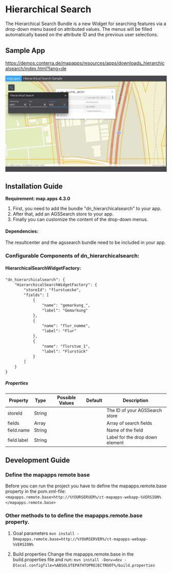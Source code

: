 # Hierarchical Search
The Hierarchical Search Bundle is a new Widget for searching features via a drop-down menu based on attributed values.
The menus will be filled automatically based on the attribute ID and the previous user selections.

## Sample App
https://demos.conterra.de/mapapps/resources/apps/downloads_hierarchicalsearch/index.html?lang=de 

![Screenshot Sample App Hierarchical Search](https://github.com/conterra/mapapps-hierarchical-search/blob/master/Screenshot.PNG)

## Installation Guide
**Requirement: map.apps 4.3.0**

1. First, you need to add the bundle "dn_hierarchicalsearch" to your app.
2. After that, add an AGSSearch store to your app.
3. Finally you can customize the content of the drop-down menus.
#### Dependencies:
The resultcenter and the agssearch bundle need to be included in your app.



### Configurable Components of dn_hierarchicalsearch:
#### HierarchicalSearchWidgetFactory:
``` 
"dn_hierarchicalsearch": {
    "HierarchicalSearchWidgetFactory": {
        "storeId": "flurstuecke",
        "fields": [
            {
                "name": "gemarkung_",
                "label": "Gemarkung"
            },
            {
                "name": "flur_numme",
                "label": "Flur"
            },
            {
                "name": "flurstue_1",
                "label": "Flurstück"
            }
        ]
    }
}
```

##### Properties
 | Property                       | Type    | Possible Values               | Default            | Description                                                      |
 |--------------------------------|---------|-------------------------------|--------------------|------------------------------------------------------------------|
 | storeId                        | String  |                               |                    | The ID of your AGSSearch store                                   |
 | fields                         | Array   |                               |                    | Array of search fields                                           |
 | field.name                     | String  |                               |                    | Name of the field                                                |
 | field.label                    | String  |                               |                    | Label for the drop down element                                  |

## Development Guide
### Define the mapapps remote base
Before you can run the project you have to define the mapapps.remote.base property in the pom.xml-file:
`<mapapps.remote.base>http://%YOURSERVER%/ct-mapapps-webapp-%VERSION%</mapapps.remote.base>`

### Other methods to to define the mapapps.remote.base property.
1. Goal parameters
`mvn install -Dmapapps.remote.base=http://%YOURSERVER%/ct-mapapps-webapp-%VERSION%`

2. Build properties
Change the mapapps.remote.base in the build.properties file and run:
`mvn install -Denv=dev -Dlocal.configfile=%ABSOLUTEPATHTOPROJECTROOT%/build.properties`
